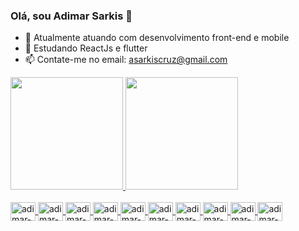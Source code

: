 ### Olá, sou Adimar Sarkis 👋

- 🔭 Atualmente atuando com desenvolvimento front-end e mobile
- 🌱 Estudando ReactJs e flutter
- 📫 Contate-me no email: asarkiscruz@gmail.com

<div>
  <a href="https://beacons.ai/adimarcruz" target="_blank">
  <img height="180em" src="https://github-readme-stats.vercel.app/api?username=AdimarSarkis&show_icon=true&theme=dracula&include_all_commits=true&count_private=true"/>
  <img height="180em" src='https://github-readme-stats.vercel.app/api/top-langs/?username=AdimarSarkis&layout=compact&langs_count=16&theme=dracula'/>
</div>

<div style="display: inline_block"><br>
  <img align="center" alt="adimar-js" height="30" width="40" src="https://cdn.jsdelivr.net/gh/devicons/devicon/icons/javascript/javascript-original.svg"/>
  <img align="center" alt="adimar-html" height="30" width="40" src="https://cdn.jsdelivr.net/gh/devicons/devicon/icons/html5/html5-original.svg"/>
  <img align="center" alt="adimar-css" height="30" width="40" src="https://cdn.jsdelivr.net/gh/devicons/devicon/icons/css3/css3-original.svg" />
  <img align="center" alt="adimar-react" height="30" width="40" src="https://cdn.jsdelivr.net/gh/devicons/devicon/icons/react/react-original.svg" />
  <img align="center" alt="adimar-sass" height="30" width="40" src="https://cdn.jsdelivr.net/gh/devicons/devicon/icons/sass/sass-original.svg" />
  <img align="center" alt="adimar-csharp" height="30" width="40" src="https://cdn.jsdelivr.net/gh/devicons/devicon/icons/csharp/csharp-original.svg" />
  <img align="center" alt="adimar-flutter" height="30" width="40" src="https://cdn.jsdelivr.net/gh/devicons/devicon/icons/flutter/flutter-original.svg" />
  <img align="center" alt="adimar-unity" background="white" height="30" width="40" src="https://cdn.jsdelivr.net/gh/devicons/devicon/icons/unity/unity-original-wordmark.svg" />
  <img align="center" alt="adimar-typescript" height="30" width="40" src="https://cdn.jsdelivr.net/gh/devicons/devicon/icons/typescript/typescript-original.svg" />
  <img align="center" alt="adimar-tailwind" height="30" width="40" src="https://cdn.jsdelivr.net/gh/devicons/devicon/icons/tailwindcss/tailwindcss-plain.svg" />
   
          
       
          
</div>

          
